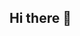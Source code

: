 ## Hi there 👋

<!--
**SofiaDT/SofiaDT** is a ✨ _special_ ✨ repository because its `README.md` (this file) appears on your GitHub profile.

Here are some ideas to get you started:


- 🌱 I’m currently learning how to code.
- 💬 Ask me about Music
